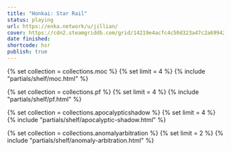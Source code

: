 ```yaml
---
title: "Honkai: Star Rail"
status: playing
url: https://enka.network/u/jillian/
cover: https://cdn2.steamgriddb.com/grid/14219e4acfc4c50d323a47c2a6994299.png
date finished:
shortcode: hsr
publish: true
---
```


{% set collection = collections.moc %}
{% set limit = 4 %}
{% include "partials/shelf/moc.html" %}

{% set collection = collections.pf %}
{% set limit = 4 %}
{% include "partials/shelf/pf.html" %}

{% set collection = collections.apocalypticshadow %}
{% set limit = 4 %}
{% include "partials/shelf/apocalyptic-shadow.html" %}

{% set collection = collections.anomalyarbitration %}
{% set limit = 2 %}
{% include "partials/shelf/anomaly-arbitration.html" %}